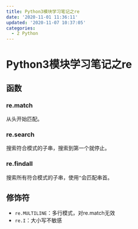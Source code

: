 ```yaml
---
title: Python3模块学习笔记之re
date: '2020-11-01 11:36:11'
updated: '2020-11-07 10:37:05'
categories:
  - 2 Python
---
```

# Python3模块学习笔记之re

## 函数

### re.match

从头开始匹配。

### re.search

搜索符合模式的子串，搜索到第一个就停止。

### re.findall

搜索所有符合模式的子串，使用`^`会匹配串首。

## 修饰符

- `re.MULTILINE`：多行模式，对re.match无效
- `re.I`：大小写不敏感
